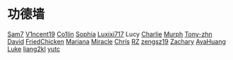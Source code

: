 # 功德墙

[Sam7](https://SamSeven777.github.io/homepage) [V1ncent19](https://v1ncent19.github.io/) [Co1lin](https://co1in.me/) [Sophia](https://www.zhihu.com/people/wanrong6) [Luxixi717](mailto:luxixi717@gmail.com) Lucy [Charlie](https://www.zhihu.com/question/360515552/answer/2852974194) [Murph](mailto:laukuralong@gmail.com) [Tony-zhn](https://tony-zhn.github.io/) [David](mailto:mas18@tsinghua.org.cn) [FriedChicken](mailto:caxanxu@gmail.com) [Mariana](https://mariana2000.github.io/) [Miracle](mailto:jiayiqian1@gmail.com) [Chris](mailto:857172970@qq.com) [RZ](mailto:ecila.zz@outlook.com) [zengsz19](mailto:zengsz19@outlook.com) [Zachary](mailto:shuygu@seas.upenn.edu) [AyaHuang](mailto:0502huangyi@gmail.com) [Luke](mailto:lukeli0425@gmail.com) [liang2kl](https://liang2kl.github.io) [yutc](http://yutc.me)